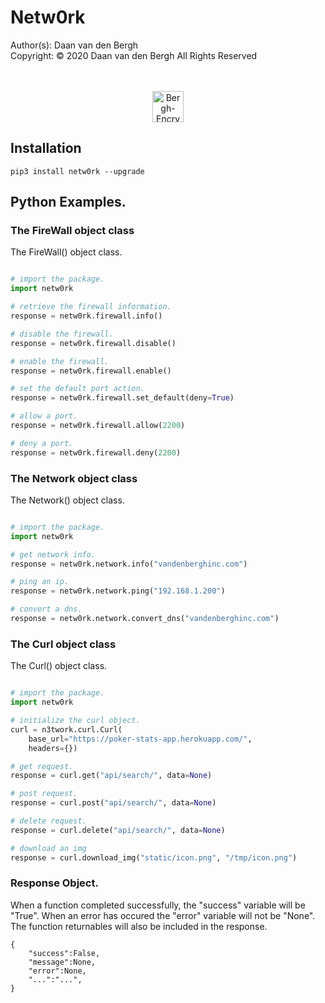 # Netw0rk
Author(s):  Daan van den Bergh<br>
Copyright:  © 2020 Daan van den Bergh All Rights Reserved<br>
<br>
<br>
<p align="center">
  <img src="https://github.com/vandenberghinc/storage/blob/master/images/logo.png?raw=true" alt="Bergh-Encryption" width="50"/>
</p>

## Installation
	pip3 install netw0rk --upgrade

## Python Examples.

### The FireWall object class
The FireWall() object class.
```python

# import the package.
import netw0rk

# retrieve the firewall information.
response = netw0rk.firewall.info()

# disable the firewall.
response = netw0rk.firewall.disable()

# enable the firewall.
response = netw0rk.firewall.enable()

# set the default port action.
response = netw0rk.firewall.set_default(deny=True)

# allow a port.
response = netw0rk.firewall.allow(2200)

# deny a port.
response = netw0rk.firewall.deny(2200)

```

### The Network object class
The Network() object class.
```python

# import the package.
import netw0rk

# get network info.
response = netw0rk.network.info("vandenberghinc.com")

# ping an ip.
response = netw0rk.network.ping("192.168.1.200")

# convert a dns.
response = netw0rk.network.convert_dns("vandenberghinc.com")

```

### The Curl object class
The Curl() object class.
```python

# import the package.
import netw0rk

# initialize the curl object.
curl = n3twork.curl.Curl(
	base_url="https://poker-stats-app.herokuapp.com/",
	headers={})

# get request.
response = curl.get("api/search/", data=None)

# post request.
response = curl.post("api/search/", data=None)

# delete request.
response = curl.delete("api/search/", data=None)

# download an img
response = curl.download_img("static/icon.png", "/tmp/icon.png")


```

### Response Object.
When a function completed successfully, the "success" variable will be "True". When an error has occured the "error" variable will not be "None". The function returnables will also be included in the response.

	{
		"success":False,
		"message":None,
		"error":None,
		"...":"...",
	}